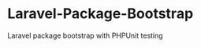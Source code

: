 Laravel-Package-Bootstrap
=========================

Laravel package bootstrap with PHPUnit testing

